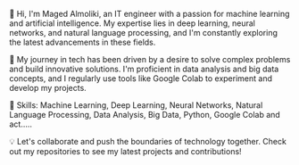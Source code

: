 👋 Hi, I'm Maged Almoliki, an IT engineer with a passion for machine learning and artificial intelligence. My expertise lies in deep learning, neural networks, and natural language processing, and I'm constantly exploring the latest advancements in these fields.

🚀 My journey in tech has been driven by a desire to solve complex problems and build innovative solutions. I'm proficient in data analysis and big data concepts, and I regularly use tools like Google Colab to experiment and develop my projects.

🔧 Skills: Machine Learning, Deep Learning, Neural Networks, Natural Language Processing, Data Analysis, Big Data, Python, Google Colab and act.....

💡 Let's collaborate and push the boundaries of technology together. Check out my repositories to see my latest projects and contributions!
